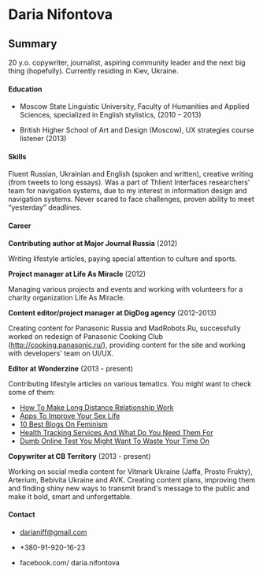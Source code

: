 # Daria Nifontova

## Summary

20 y.o. copywriter, journalist, aspiring community leader and the next big thing (hopefully). Currently residing in Kiev, Ukraine.


#### Education

* Moscow State Linguistic University, Faculty of Humanities and Applied Sciences, specialized in English stylistics, (2010 – 2013)

* British Higher School of Art and Design (Moscow), UX strategies course listener (2013)

#### Skills

Fluent Russian, Ukrainian and English (spoken and written), creative writing (from tweets to
long essays). Was a part of Thlient Interfaces researchers' team for navigation systems, due to my interest in information design and navigation systems. Never scared to face challenges, proven ability to meet “yesterday” deadlines.

#### Career


**Contributing author at Major Journal Russia** (2012)

Writing lifestyle articles, paying special attention to culture and sports. 

**Project manager at Life As Miracle** (2012)

Managing various projects and events and working with volunteers for a charity organization Life As Miracle. 

**Content editor/project manager at DigDog agency** (2012-2013)

Creating content for Panasonic Russia and MadRobots.Ru, successfully worked on redesign of Panasonic Cooking Club (http://cooking.panasonic.ru/), providing content for the site and working with developers' team on UI/UX.

**Editor at Wonderzine** (2013 - present)

Contributing lifestyle articles on various tematics.
You might want to check some of them:

* [How To Make Long Distance Relationship Work
](http://www.wonderzine.com/wonderzine/life/life/193807-how-to-make-long-distance-relationship-work)
* [Apps To Improve Your Sex Life](http://www.wonderzine.com/wonderzine/life/life/193679-sex-apps)
* [10 Best Blogs On Feminism](http://http://www.wonderzine.com/wonderzine/life/life/193723-feminism)
* [Health Tracking Services And What Do You Need Them For](http://http://www.wonderzine.com/wonderzine/beauty/health/197479-back-on-track)
* [Dumb Online Test You Might Want To Waste Your Time On](http://http://www.wonderzine.com/wonderzine/life/life/197751-7-online-test-you-can-do-right-now)


**Copywriter at CB Territory** (2013 - present)


Working on social media content for Vitmark Ukraine (Jaffa, Prosto Frukty), Arterium, Bebivita Ukraine and AVK. Creating content plans, improving them and finding shiny new ways to transmit brand's message to the public and make it bold, smart and unforgettable. 



#### Contact
* darianiff@gmail.com 

* +380-91-920-16-23

* facebook.com/ daria.nifontova
